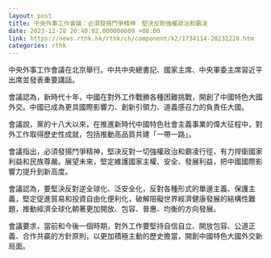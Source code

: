 ```yaml
---
layout: post
title: 中央外事工作會議：必須發揚鬥爭精神　堅決反對強權政治和霸凌
date: 2023-12-28 20:40:02.000000000 +08:00
link: https://news.rthk.hk/rthk/ch/component/k2/1734114-20231228.htm
categories: rthk
---
```


中央外事工作會議在北京舉行。中共中央總書記、國家主席、中央軍委主席習近平出席並發表重要講話。

會議認為，新時代十年，中國在對外工作戰勝各種困難挑戰，開創了中國特色大國外交。中國已成為更具國際影響力、創新引領力、道義感召力的負責任大國。

會議說，黨的十八大以來，在推進新時代中國特色社會主義事業的偉大征程中，對外工作取得歷史性成就，包括推動高品質共建「一帶一路」。

會議指出，必須發揚鬥爭精神，堅決反對一切強權政治和霸凌行徑，有力捍衛國家利益和民族尊嚴。展望未來，堅定維護國家主權、安全、發展利益，把中國國際影響力提升到新高度。

會議認為，要堅決反對逆全球化、泛安全化，反對各種形式的單邊主義、保護主義，堅定促進貿易和投資自由化便利化，破解阻礙世界經濟健康發展的結構性難題，推動經濟全球化朝著更加開放、包容、普惠、均衡的方向發展。

會議要求，當前和今後一個時期，對外工作要堅持自信自立、開放包容、公道正義、合作共贏的方針原則，以更加積極主動的歷史擔當，開創中國特色大國外交新局面。
